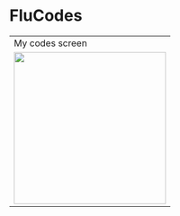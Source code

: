 # FluCodes

<table>
  <tr>
     <td>My codes screen</td>
  </tr>
  <tr>
    <td><img src="https://i.ibb.co/QKckhHJ/home-screen.png" width=270></td>
  </tr>
 </table>
